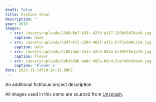 ```yaml
---
draft: false
title: Fashion shoot
description: ''
year: 2019
images:
  - src: /assets/uploads/2348d8e7-833c-4239-a317-2830d5d7dce6.jpg
    caption: Gaze
  - src: /assets/uploads/324fafc5-c204-468f-af11-b7f1ab90c218.jpg
    caption: Gold
  - src: /assets/uploads/41d52aa5-7e1a-42c6-884e-bc69976e1a79.jpg
    caption: Flower
  - src: /assets/uploads/d4b16836-be8d-455a-b8c4-5aef4bb3e944.jpg
    caption: 'Flower 2 '
date: 2023-11-14T10:14:33.896Z
---
```


An additional fictitious project description.

All images used in this demo are sourced from [Unsplash](https://unsplash.com/).
